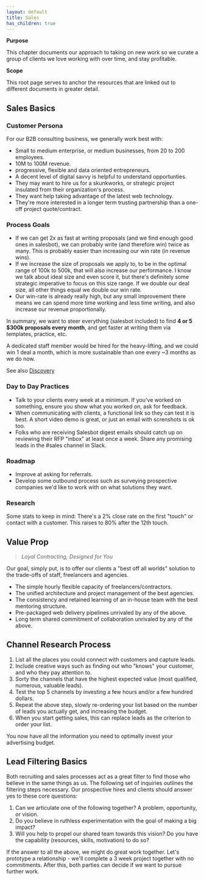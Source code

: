 ```yaml
---
layout: default
title: Sales
has_children: true
---
```


**Purpose**

This chapter documents our approach to taking on new work so we curate a
group of clients we love working with over time, and stay profitable.

**Scope**

This root page serves to anchor the resources that are linked out to
different documents in greater detail.

## Sales Basics

### Customer Persona

For our B2B consulting business, we generally work best with:

  - Small to medium enterprise, or medium businesses, from 20 to 200
    employees.
  - 10M to 100M revenue.
  - progressive, flexible and data oriented entrepreneurs.
  - A decent level of digital savvy is helpful to understand
    opportunties.
  - They may want to hire us for a skunkworks, or strategic project
    insulated from their organization's process.
  - They want help taking advantage of the latest web technology.
  - They're more interested in a longer term trusting partnership than a
    one-off project quote/contract.

### Process Goals

  - If we can get 2x as fast at writing proposals (and we find enough
    good ones in salesbot), we can probably write (and therefore win)
    twice as many. This is probably easier than increasing our win rate
    (in revenue wins).
  - If we increase the size of proposals we apply to, to be in the
    optimal range of 100k to 500k, that will also increase our
    performance. I know we talk about ideal size and even score it, but
    there's definitely some strategic imperative to focus on this size
    range. If we double our deal size, all other things equal we double
    our win rate.
  - Our win-rate is already really high, but any small improvement there
    means we can spend more time working and less time writing, and also
    increase our revenue proportionally.

In summary, we want to steer everything (salesbot included) to find **4
or 5 $300k proposals every month**, and get faster at writing them via
templates, practice, etc.

A dedicated staff member would be hired for the heavy-lifting, and we
could win 1 deal a month, which is more sustainable than one every \~3
months as we do now.

See also
[Discovery](https://countable-ops-manual.readthedocs.io/sales/DISCOVERY)

### Day to Day Practices

  - Talk to your clients every week at a minimum. If you've worked on
    something, ensure you show what you worked on, ask for feedback.
  - When communicating with clients, a functional link so they can test
    it is best. A short video demo is great, or just an email with
    screnshots is ok too.
  - Folks who are receiving Salesbot digest emails should catch up on
    reviewing their RFP "inbox" at least once a week. Share any
    promising leads in the \#sales channel in Slack.

### Roadmap

  - Improve at asking for referrals.
  - Develop some outbound process such as surveying prospective
    companies we'd like to work with on what solutions they want.

### Research

Some stats to keep in mind: There's a 2% close rate on the first "touch"
or contact with a customer. This raises to 80% after the 12th touch.

## Value Prop

> *Loyal Contracting, Designed for You*

Our goal, simply put, is to offer our clients a "best off all worlds"
solution to the trade-offs of staff, freelancers and agencies.

  - The simple hourly flexible capacity of freelancers/contractors.
  - The unified architecture and project management of the best
    agencies.
  - The consistency and retained learning of an in-house team with the
    best mentoring structure.
  - Pre-packaged web delivery pipelines unrivaled by any of the above.
  - Long term shared commitment of collaboration unrivaled by any of the
    above.

## Channel Research Process

1.  List all the places you could connect with customers and capture
    leads.
2.  Include creative ways such as finding out who "knows" your customer,
    and who they pay attention to.
3.  Sorty the channels that have the highest expected value (most
    qualified, numerous, valuable leads).
4.  Test the top 5 channels by investing a few hours and/or a few
    hundred dollars.
5.  Repeat the above step, slowly re-ordering your list based on the
    number of leads you actually get, and increasing the budget.
6.  When you start getting sales, this can replace leads as the
    criterion to order your list.

You now have all the information you need to optimally invest your
advertising budget.

## Lead Filtering Basics

Both recruiting and sales processes act as a great filter to find those
who believe in the same things as us. The following set of inquiries
outlines the filtering steps necessary. Our prospective hires and
clients should answer yes to these core questions:

1)  Can we articulate one of the following together? A problem,
    opportunity, or vision.
2)  Do you believe in ruthless experimentation with the goal of making a
    big impact?
3)  Will you help to propel our shared team towards this vision? Do you
    have the capability (resources, skills, motivation) to do so?

If the answer to all the above, we might do great work together. Let's
prototype a relationship - we'll complete a 3 week project together with
no commitments. After this, both parties can decide if we want to pursue
further work.
